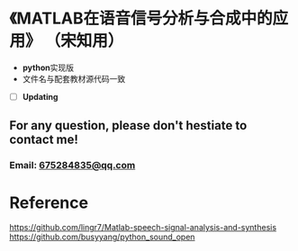 # 《MATLAB在语音信号分析与合成中的应用》 （宋知用）
- **python**实现版
- 文件名与配套教材源代码一致

- [ ] **Updating**

## For any question, please don't hestiate to contact me!
### Email: 675284835@qq.com

# Reference
https://github.com/lingr7/Matlab-speech-signal-analysis-and-synthesis  
https://github.com/busyyang/python_sound_open
